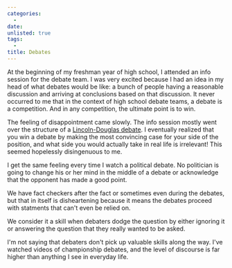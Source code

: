 ```yaml
---
categories:
  -
date:
unlisted: true
tags:
  -
title: Debates
---
```


At the beginning of my freshman year of high school, I attended an info session
for the debate team. I was very excited because I had an idea in my head of
what debates would be like: a bunch of people having a reasonable discussion
and arriving at conclusions based on that discussion. It never occurred to me
that in the context of high school debate teams, a debate is a competition. And
in any competition, the ultimate point is to win.

The feeling of disappointment came slowly. The info session mostly went over
the structure of a [Lincoln-Douglas
debate](https://en.wikipedia.org/wiki/Lincoln%E2%80%93Douglas_debates). I
eventually realized that you win a debate by making the most convincing case
for your side of the position, and what side you would actually take in real
life is irrelevant! This seemed hopelessly disingenuous to me.

I get the same feeling every time I watch a political debate. No politician is
going to change his or her mind in the middle of a debate or acknowledge that
the opponent has made a good point.

We have fact checkers after the fact or sometimes even during the debates, but
that in itself is disheartening because it means the debates proceed with
statments that can't even be relied on.

We consider it a skill when debaters dodge the question by either ignoring it
or answering the question that they really wanted to be asked.

I'm not saying that debaters don't pick up valuable skills along the way. I've
watched videos of championship debates, and the level of discourse is far
higher than anything I see in everyday life.
